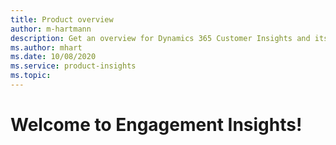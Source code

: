 ```yaml
---
title: Product overview
author: m-hartmann
description: Get an overview for Dynamics 365 Customer Insights and its capabilites.
ms.author: mhart
ms.date: 10/08/2020
ms.service: product-insights
ms.topic: 
---
```


# Welcome to Engagement Insights!
